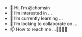 - 👋 Hi, I’m @chomsin
- 👀 I’m interested in ...
- 🌱 I’m currently learning ...
- 💞️ I’m looking to collaborate on ...
- 📫 How to reach me ...🥰🥰🥰🥰

<!---
chomsin/chomsin is a ✨ special ✨ repository because its `README.md` (this file) appears on your GitHub profile.
You can click the Preview link to take a look at your changes. Not
--->
